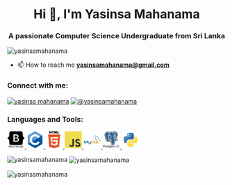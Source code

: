<h1 align="center">Hi 👋, I'm Yasinsa Mahanama</h1>
<h3 align="center">A passionate Computer Science Undergraduate from Sri Lanka</h3>

<p align="left"> <img src="https://komarev.com/ghpvc/?username=yasinsamahanama&label=Profile%20views&color=0e75b6&style=flat" alt="yasinsamahanama" /> </p>

- 📫 How to reach me **yasinsamahanama@gmail.com**

<h3 align="left">Connect with me:</h3>
<p align="left">
<a href="https://www.linkedin.com/in/yasinsa-mahanama-558642261" target="blank"><img align="center" src="https://raw.githubusercontent.com/rahuldkjain/github-profile-readme-generator/master/src/images/icons/Social/linked-in-alt.svg" alt="yasinsa mahanama" height="30" width="40" /></a>
<a href="https://www.hackerrank.com/@yasinsamahanama" target="blank"><img align="center" src="https://raw.githubusercontent.com/rahuldkjain/github-profile-readme-generator/master/src/images/icons/Social/hackerrank.svg" alt="@yasinsamahanama" height="30" width="40" /></a>
</p>

<h3 align="left">Languages and Tools:</h3>
<p align="left">   <a href="https://getbootstrap.com" target="_blank" rel="noreferrer"> <img src="https://raw.githubusercontent.com/devicons/devicon/master/icons/bootstrap/bootstrap-plain-wordmark.svg" alt="bootstrap" width="40" height="40"/> </a>       <a href="https://www.cprogramming.com/" target="_blank" rel="noreferrer"> <img src="https://raw.githubusercontent.com/devicons/devicon/master/icons/c/c-original.svg" alt="c" width="40" height="40"/> </a>        <a href="https://www.w3.org/html/" target="_blank" rel="noreferrer"> <img src="https://raw.githubusercontent.com/devicons/devicon/master/icons/html5/html5-original-wordmark.svg" alt="html5" width="40" height="40"/> </a>        <a href="https://developer.mozilla.org/en-US/docs/Web/JavaScript" target="_blank" rel="noreferrer"> <img src="https://raw.githubusercontent.com/devicons/devicon/master/icons/javascript/javascript-original.svg" alt="javascript" width="40" height="40"/>       <a href="https://www.mysql.com/" target="_blank" rel="noreferrer"> <img src="https://raw.githubusercontent.com/devicons/devicon/master/icons/mysql/mysql-original-wordmark.svg" alt="mysql" width="40" height="40"/>         </a> <a href="https://www.postgresql.org" target="_blank" rel="noreferrer"> <img src="https://raw.githubusercontent.com/devicons/devicon/master/icons/postgresql/postgresql-original-wordmark.svg" alt="postgresql" width="40" height="40"/> </a>       <a href="https://www.python.org" target="_blank" rel="noreferrer"> <img src="https://raw.githubusercontent.com/devicons/devicon/master/icons/python/python-original.svg" alt="python" width="40" height="40"/> </a>  </p>

<p><img align="left" src="https://github-readme-stats.vercel.app/api/top-langs?username=yasinsamahanama&show_icons=true&locale=en&layout=compact" alt="yasinsamahanama" /></p>

<p>&nbsp;<img align="center" src="https://github-readme-stats.vercel.app/api?username=yasinsamahanama&show_icons=true&locale=en" alt="yasinsamahanama" /></p>

<p><img align="center" src="https://github-readme-streak-stats.herokuapp.com/?user=yasinsamahanama&" alt="yasinsamahanama" /></p>
